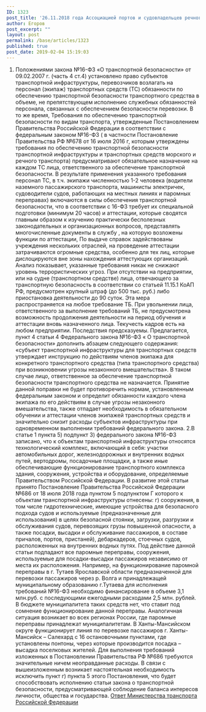 ```yaml
---
ID: 1323
post_title: '26.11.2018 года Ассоциацией портов и судовладельцев речного транспорта на имя Заместителя Министра транспорта Российской Федерации Захряпина Николая Юрьевича были направлены на рассмотрение следующие вопросы:'
author: Егоров
post_excerpt: ""
layout: post
permalink: /base/articles/1323
published: true
post_date: 2019-02-04 15:19:03
---
```

1. Положениями закона №16-ФЗ «О транспортной безопасности» от 09.02.2007 г. (часть 4 ст.4) установлено право субъектов транспортной инфраструктуры, перевозчиков возлагать на персонал (экипаж) транспортных средств (ТС) обязанности по обеспечению транспортной безопасности транспортного средства в объеме, не препятствующем исполнению служебных обязанностей персонала, связанных с обеспечением безопасности перевозки. В то же время, Требования по обеспечению транспортной безопасности по видам транспорта, утвержденные Постановлением Правительства Российской Федерации в соответствии с федеральным законом №16-ФЗ ( в частности Постановление Правительства РФ №678 от 16 июля 2016 г, которым утверждены требования по обеспечению транспортной безопасности транспортной инфраструктуры и транспортных средств морского и речного транспорта) предусматривают обязательное назначение на каждом ТС лица, ответственного за обеспечение транспортной безопасности. В результате применения указанного требования персонал ТС, в т.ч. экипажи численностью 1-2 человека (водители наземного пассажирского транспорта, машинисты электричек, судоводители судов, работающих на местных линиях и паромных переправах) включаются в силы обеспечения транспортной безопасности, что в соответствии с 16-ФЗ требует их специальной подготовки (минимум 20 часов) и аттестации, которые сводятся главным образом к изучению практически бесполезных законодательных и организационных вопросов, представлять многочисленные документы в службу , на которую возложены функции по аттестации, По выдаче справок задействованы учреждения нескольких отраслей, на проведение аттестации затрачиваются огромные средства, особенно для тех лиц, которые дислоцируются вне зоны нахождения аттестующих организаций. Анализ показывает, указанные требования никак не снижают уровень террористических угроз.
При отсутствии на предприятии, или на судне (транспортном средстве) лица, отвечающего за транспортную безопасность в соответствии со статьей 11.15.1 КоАП РФ, предусмотрен крупный штраф (до 500 тыс. руб.) либо приостановка деятельности до 90 суток. Эта мера распространяется на любое требование ТБ. При увольнении лица, ответственного за выполнение требований ТБ, не предусмотрена возможность продолжения деятельности на период обучения и аттестации вновь назначенного лица. Текучесть кадров есть на любом предприятии. Последствия предсказуемы.
Предлагается, пункт 4 статьи 4 Федерального закона №16-ФЗ « О транспортной безопасности» дополнить абзацем следующего содержания: «субъект транспортной инфраструктуры для транспортных средств утверждает инструкцию по действиям членов экипажа для конкретного транспортного средства (типа транспортного средства) при возникновении угрозы незаконного вмешательства».
В таком случае лицо, ответственное за обеспечение транспортной безопасности транспортного средства не назначается.
Принятие данной поправки не будет противоречить нормам, установленным федеральным законом и определит обязанности каждого члена экипажа по его действиям в случае угрозы незаконного вмешательства, также отпадает необходимость в обязательном обучении и аттестации членов экипажей транспортных средств и значительно снизит расходы субъектов инфраструктуры при одновременном выполнении требований федерального закона.
2.В статье 1 пункта 5) подпункт 3) федерального закона №16-ФЗ записано, что к объектам транспортной инфраструктуры относятся технологический комплекс, включающий в себя: участки автомобильных дорог, железнодорожных и внутренних водных путей, вертодромы, посадочные площадки, а также иные обеспечивающие функционирование транспортного комплекса здания, сооружения, устройства и оборудование, определяемые Правительством Российской Федерации.
В развитие этой статьи принято Постановление Правительства Российской Федерации №686 от 18 июля 2018 года пунктом 5 подпунктом Г которого к объектам транспортной инфраструктуры отнесены: г) сооружения, в том числе гидротехнические, имеющие устройства для безопасного подхода судов и используемые (предназначенные для использования) в целях безопасной стоянки, загрузки, разгрузки и обслуживания судов, перевозящих грузы повышенной опасности, а также посадки, высадки и обслуживание пассажиров, в составе причалов, портов, пристаней), дебаркадеров, стоечных судов, расположенных на внутренних водных путях.
Под действие данной статьи подпадают все паромные переправы, сооружения, используемые для посадки-высадки пассажиров независимо от места их расположения.
Например, на функционирование паромной переправы в г. Тутаев Ярославской области предназначенной для перевозки пассажиров через р. Волга и принадлежащей муниципальному образованию г.Тутаева для исполнения требований №16-ФЗ необходимо финансирование в объеме 3,1 млн.руб. с последующими ежегодными расходами 2,5 млн. рублей. В бюджете муниципалитета таких средств нет, что ставит под сомнение функционирование данной переправы. Аналогичная ситуация возникает во всех регионах России, где паромные переправы принадлежат муниципалитетам.
В Ханты-Мансийском округе функционирует линия по перевозке пассажиров г. Ханты-Мансийск – Салехард с 16 остановочными пунктами, где установлены понтоны, через которые производится посадка – высадка поселковых жителей. Для выполнения требований изложенных в Постановлении Правительства РФ №686 требуются значительные ничем неоправданные расходы.
В связи с вышеизложенным возникает настоятельная необходимость исключить пункт г) пункта 5 этого Постановления, что будет способствовать исполнению статьи закона о транспортной безопасности, предусматривающей соблюдение баланса интересов личности, общества и государства.
<a href="http://www.apsrt.ru/wp-content/uploads/Ответ-Министерства-транспорта-Российской-Федерации.pdf">Ответ Министерства транспорта Российской Федерации</a>
